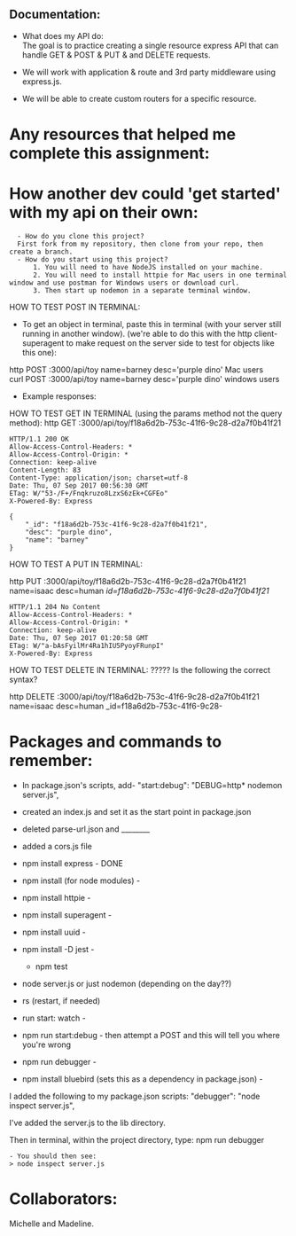 ## Documentation:  
  * What does my API do:  
   The goal is to practice creating a single resource express API that can handle GET & POST & PUT & and DELETE requests.  

  * We will work with application & route and 3rd party middleware using express.js.  
  * We will be able to create custom routers for a specific resource.  

# Any resources that helped me complete this assignment:  


# How another dev could 'get started' with my api on their own:
      - How do you clone this project?
      First fork from my repository, then clone from your repo, then create a branch.  
      - How do you start using this project?  
          1. You will need to have NodeJS installed on your machine.  
          2. You will need to install httpie for Mac users in one terminal window and use postman for Windows users or download curl.  
          3. Then start up nodemon in a separate terminal window.

HOW TO TEST POST IN TERMINAL:
- To get an object in terminal, paste this in terminal (with your server still running in another window). (we're able to do this with the http client- superagent to make request on the server side to test for objects like this one):

http POST :3000/api/toy name=barney desc='purple dino' Mac users  
curl POST :3000/api/toy name=barney desc='purple dino' windows users

- Example responses:

HOW TO TEST GET IN TERMINAL (using the params method not the query method):
http GET :3000/api/toy/f18a6d2b-753c-41f6-9c28-d2a7f0b41f21

```
HTTP/1.1 200 OK
Allow-Access-Control-Headers: *
Allow-Access-Control-Origin: *
Connection: keep-alive
Content-Length: 83
Content-Type: application/json; charset=utf-8
Date: Thu, 07 Sep 2017 00:56:30 GMT
ETag: W/"53-/F+/Fnqkruzo8LzxS6zEk+CGFEo"
X-Powered-By: Express

{
    "_id": "f18a6d2b-753c-41f6-9c28-d2a7f0b41f21",
    "desc": "purple dino",
    "name": "barney"
}
```

HOW TO TEST A PUT IN TERMINAL:

http PUT :3000/api/toy/f18a6d2b-753c-41f6-9c28-d2a7f0b41f21 name=isaac desc=human _id=f18a6d2b-753c-41f6-9c28-d2a7f0b41f21_

```
HTTP/1.1 204 No Content
Allow-Access-Control-Headers: *
Allow-Access-Control-Origin: *
Connection: keep-alive
Date: Thu, 07 Sep 2017 01:20:58 GMT
ETag: W/"a-bAsFyilMr4Ra1hIU5PyoyFRunpI"
X-Powered-By: Express
```

HOW TO TEST DELETE IN TERMINAL: ????? Is the following the correct syntax?

http DELETE :3000/api/toy/f18a6d2b-753c-41f6-9c28-d2a7f0b41f21 name=isaac desc=human _id=f18a6d2b-753c-41f6-9c28-
# Packages and commands to remember:
  - In package.json's scripts, add- "start:debug": "DEBUG=http* nodemon server.js",
  - created an index.js and set it as the start point in package.json
  - deleted parse-url.json and ________
  - added a cors.js file

  - npm install express - DONE
  - npm install (for node modules) -
  - npm install httpie -
  - npm install superagent -
  - npm install uuid -
  - npm install -D jest -
    - npm test

  - node server.js or just nodemon (depending on the day??)
  - rs (restart, if needed)
  - run start: watch -
  - npm run start:debug - then attempt a POST and this will tell you where you're wrong

  - npm run debugger -
  - npm install bluebird (sets this as a dependency in package.json) -

  I added the following to my package.json scripts:
  "debugger": "node inspect server.js",

  I've added the server.js to the lib directory.

  Then in terminal, within the project directory, type:
  npm run debugger

    - You should then see:
    > node inspect server.js

# Collaborators:
Michelle and Madeline.  
